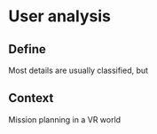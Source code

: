 # User analysis
## Define
Most details are usually classified, but 
## Context
Mission planning in a VR world 